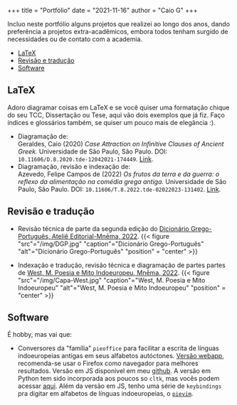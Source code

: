 +++
title = "Portfólio"
date = "2021-11-16"
author = "Caio G"
+++

Incluo neste portfólio alguns projetos que realizei ao longo dos anos, dando
preferência a projetos extra-acadêmicos, embora todos tenham surgido de
necessidades ou de contato com a academia.

<!--toc:start-->

- [LaTeX](#latex)
- [Revisão e tradução](#revisão-e-tradução)
- [Software](#software)
<!--toc:end-->

## LaTeX

Adoro diagramar coisas em LaTeX e se você quiser uma formatação chique do seu TCC,
Dissertação ou Tese, aqui vão dois exemplos que já fiz.
Faço índices e glossários também, se quiser um pouco mais de elegância :).

- Diagramação de:\
  Geraldes, Caio (2020) _Case Attraction on Infinitive Clauses of Ancient Greek._
  Universidade de São Paulo, São Paulo. DOI: `10.11606/D.8.2020.tde-12042021-174449`.
  [Link](https://www.teses.usp.br/teses/disponiveis/8/8143/tde-12042021-174449/pt-br.php).
- Diagramação, revisão e indexação de:\
  Azevedo, Felipe Campos de (2022) _Os frutos da terra e da guerra: o reflexo da
  alimentação na comédia grega antiga._
  Universidade de São Paulo, São Paulo. DOI: `10.11606/T.8.2022.tde-02022023-131402`.
  [Link](https://www.teses.usp.br/teses/disponiveis/8/8143/tde-02022023-131402/pt-br.php).

## Revisão e tradução

- Revisão técnica de parte da segunda edição do [Dicionário Grego-Português,
  Ateliê Editorial-Mnēma, 2022](https://editoramnema.com.br/livro/dicionario-grego-portugues/).
  {{< figure "src"="/img/DGP.jpg"
    "caption"="Dicionário Grego-Português"
    "alt"="Dicionário Grego-Português"
    "position" = "center" >}}

- Indexação e tradução, revisão técnica e diagramação de partes partes de
  [West, M. Poesia e Mito Indoeuropeu, Mnēma, 2022](https://editoramnema.com.br/livro/poesia-e-mito-indo-europeus-copia/).
  {{< figure "src"="/img/Capa-West.jpg"
  "caption"="West, M. Poesia e Mito Indoeuropeu"
  "alt"="West, M. Poesia e Mito Indoeuropeu"
  "position" = "center" >}}

## Software

É hobby, mas vai que:

- Conversores da "família" `pieoffice` para facilitar a escrita de línguas
  indoeuropeias antigas em seus alfabetos autóctones.
  [Versão webapp](https://pieoffice.netlify.app/), recomenda-se usar o Firefox
  como navegador para melhores resultados. Versão em JS disponível em meu
  [github](https://github.com/caiogeraldes/pieoffice-js).
  A versão em Python tem sido incorporada aos poucos so `cltk`, mas vocês podem
  acessar [aqui](https://github.com/caiogeraldes/pieoffice).
  Além da versão em JS, tenho uma série de `keybindings` pra digitar
  em alfabetos de línguas indoeuropeias, o [`pievim`](https://github.com/caiogeraldes/pievim).
